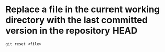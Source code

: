 # Replace a file in the current working directory with the last committed version in the repository HEAD

    git reset <file>
